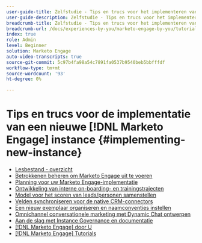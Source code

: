 ```yaml
---
user-guide-title: Zelfstudie - Tips en trucs voor het implementeren van een nieuwe [!DNL Marketo Engage] instance
user-guide-description: Zelfstudie - Tips en trucs voor het implementeren van een nieuwe [!DNL Marketo Engage] instance
breadcrumb-title: Zelfstudie - Tips en trucs voor het implementeren van een nieuwe [!DNL Marketo Engage] instance
breadcrumb-url: /docs/experiences-by-you/marketo-engage-by-you/tutorial-tips-and-tricks-for-implementing-a-new-instance/overview.html
index: true
role: Admin
level: Beginner
solution: Marketo Engage
auto-video-transcripts: true
source-git-commit: 5c97b4fa98a54c7891fa0537b9540beb5bbfffdf
workflow-type: tm+mt
source-wordcount: '93'
ht-degree: 0%

---
```



# Tips en trucs voor de implementatie van een nieuwe [!DNL Marketo Engage] instance {#implementing-new-instance}

+ [Lesbestand - overzicht](./overview.md)
+ [Betrokkenen beheren om Marketo Engage uit te voeren](./managing-stakeholder-communications.md)
+ [Planning voor uw Marketo Engage-implementatie](./planning-for-new-implementation.md)
+ [Ontwikkeling van interne on-boarding- en trainingstrajecten](./internal-training-roadshow.md)
+ [Model voor het scoren van leads/personen samenstellen](./building-person-scoring-model.md)
+ [Velden synchroniseren voor de native CRM-connectors](./syncing-fields-for-crm-integration.md)
+ [Een nieuw exemplaar organiseren en naamconventies instellen](./organizing-new-instance.md)
+ [Omnichannel conversationele marketing met Dynamic Chat ontwerpen](./designing-omnichannel-conversational-marketing.md)
+ [Aan de slag met Instance Governance en documentatie](./documenting-your-instance.md)
+ [[!DNL Marketo Engage] door U](/https://experienceleague.adobe.com/en/docs/experiences-by-you/experiences-by-you/marketo-engage/overview)
+ [[!DNL Marketo Engage] Tutorials](https://experienceleague.adobe.com/docs/marketo-learn/tutorials/overview.html?lang=en)